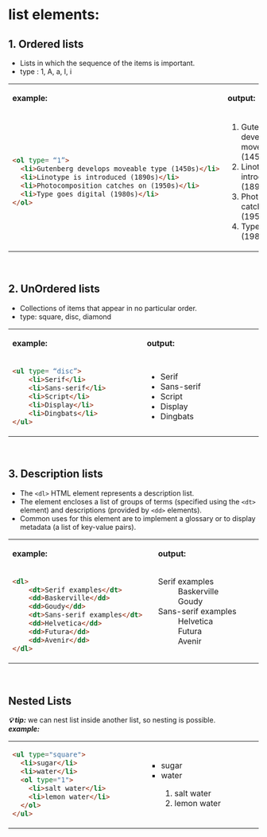 # list elements:
## 1. Ordered lists
- Lists in which the sequence of the items is important.
- type : 1, A, a, I, i

<table>
<tr>
<td>

**example:**
</td>
<td>
  
**output:**
</td>
</tr>
<tr>  
<td>

```html
<ol type= “1”>
  <li>Gutenberg develops moveable type (1450s)</li>
  <li>Linotype is introduced (1890s)</li>
  <li>Photocomposition catches on (1950s)</li>
  <li>Type goes digital (1980s)</li>
</ol>
```
</td>
<td>
  
<ol type= “1”>
  <li>Gutenberg develops moveable type (1450s)</li>
  <li>Linotype is introduced (1890s)</li>
  <li>Photocomposition catches on (1950s)</li>
  <li>Type goes digital (1980s)</li>
</ol>
</td>
</tr>
</table>


<br/>




## 2. UnOrdered lists
- Collections of items that appear in no particular order.
- type: square, disc, diamond 

<table>
<tr>
<td width="300">

**example:**
</td>
<td width="300">
  
**output:**
</td>
</tr>
<tr>  
<td>

```html
<ul type= “disc”>
    <li>Serif</li>
    <li>Sans-serif</li>
    <li>Script</li>
    <li>Display</li>
    <li>Dingbats</li>
</ul>
```
</td>
<td>
  
<ul type= “disc”>
    <li>Serif</li>
    <li>Sans-serif</li>
    <li>Script</li>
    <li>Display</li>
    <li>Dingbats</li>
</ul>
</td>
</tr>
</table>



<br/>



## 3. Description lists
- The ``<dl>`` HTML element represents a description list. 
- The element encloses a list of groups of terms (specified using the ``<dt>`` element) and descriptions (provided by ``<dd>`` elements). 
- Common uses for this element are to implement a glossary or to display metadata (a list of key-value pairs).

<table>
<tr>
<td width="300">

**example:**
</td>
<td width="300">
  
**output:**
</td>
</tr>
<tr>  
<td>

```html
<dl>
    <dt>Serif examples</dt>
    <dd>Baskerville</dd>
    <dd>Goudy</dd>
    <dt>Sans-serif examples</dt>
    <dd>Helvetica</dd>
    <dd>Futura</dd>
    <dd>Avenir</dd>
</dl>
```
</td>
<td>
  
<dl>
    <dt>Serif examples</dt>
    <dd>Baskerville</dd>
    <dd>Goudy</dd>
    <dt>Sans-serif examples</dt>
    <dd>Helvetica</dd>
    <dd>Futura</dd>
    <dd>Avenir</dd>
</dl>
</td>
</tr>
</table>


<br/>



## Nested Lists
***💡 tip:*** we can nest list inside another list, so nesting is possible.
<br>***example:***
<table>
<tr>
<td width="300">

```html
<ul type="square">
  <li>sugar</li>
  <li>water</li>
  <ol type="1">
    <li>salt water</li>
    <li>lemon water</li>
  </ol>
</ul>
```
</td>
<td width="300">
  
<ul type="square">
  <li>sugar</li>
  <li>water</li>
  <ol type="1">
    <li>salt water</li>
    <li>lemon water</li>
  </ol>
</ul>
</td>
</tr>
<table>



